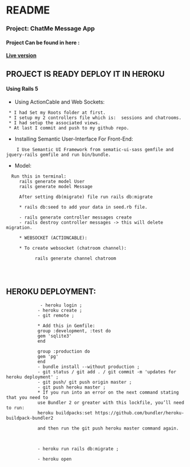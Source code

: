 # README

### Project: ChatMe Message App


#### Project Can be found in here :
 **[Live version](https://lit-taiga-90376.herokuapp.com/login)**

## PROJECT IS READY DEPLOY IT IN HEROKU

#### Using Rails 5

*   Using ActionCable and Web Sockets:

```
 * I had Set my Roots folder at first.
 * I setup my 2 controllers file which is:  sessions and chatrooms.
 * I had setup the associated views.
 * At last I commit and push to my github repo.

```


*   Installing Semantic User-Interface For Front-End:

```
    I Use Semantic UI Framework from sematic-ui-sass gemfile and jquery-rails gemfile and run bin/bundle.
```
* Model:
```
  Run this in terminal:
     rails generate model User
     rails generate model Message

     After setting db(migrate) file run rails db:migrate

     * rails db:seed to add your data in seed.rb file.

     - rails generate controller messages create
     - rails destroy controller messages -> this will delete migration.

     * WEBSOCKET (ACTIONCABLE):

     * To create websocket (chatroom channel):

           rails generate channel chatroom
           
           
           

```


## HEROKU DEPLOYMENT:

```
             - heroku login ;
            - heroku create ;
            - git remote ;

            * Add this in Gemfile:
            group :development, :test do
            gem 'sqlite3'
            end

            group :production do
            gem 'pg'
            end 
            - bundle install --without production ;
            - git status / git add . / git commit -m 'updates for heroku deployment' ;
            - git push/ git push origin master ;
            - git push heroku master ;
            * If you run into an error on the next command stating that you need to
            use Bundler 2 or greater with this lockfile, you’ll need to run:
            heroku buildpacks:set https://github.com/bundler/heroku-buildpack-bundler2

            and then run the git push heroku master command again.



            - heroku run rails db:migrate ;

            - heroku open 




```



